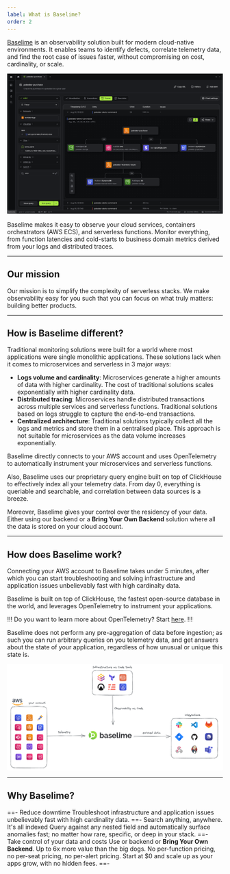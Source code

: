 ```yaml
---
label: What is Baselime?
order: 2
---
```


[Baselime](https://baselime.io) is an observability solution built for modern cloud-native environments. It enables teams to identify defects, correlate telemetry data, and find the root case of issues faster, without compromising on cost, cardinality, or scale.

![Baselime Console](./assets/images/illustrations/diagrams.png)

Baselime makes it easy to observe your cloud services, containers orchestrators (AWS ECS), and serverless functions. Monitor everything, from function latencies and cold-starts to business domain metrics derived from your logs and distributed traces. 


---

## Our mission

Our mission is to simplify the complexity of serverless stacks. We make observability easy for you such that you can focus on what truly matters: building better products.

---

## How is Baselime different?

Traditional monitoring solutions were built for a world where most applications were single monolithic applications. These solutions lack when it comes to microservices and serverless in 3 major ways:
- **Logs volume and cardinality**: Microservices generate a higher amounts of data with higher cardinality. The cost of traditional solutions scales exponentially with higher cardinality data.
- **Distributed tracing**: Microservices handle distributed transactions across multiple services and serverless functions. Traditional solutions based on logs struggle to capture the end-to-end transactions.
- **Centralized architecture**: Traditional solutions typically collect all the logs and metrics and store them in a centralised place. This approach is not suitable for microservices as the data volume increases exponentially.

Baselime directly connects to your AWS account and uses OpenTelemetry to automatically instrument your microservices and serverless functions.

Also, Baselime uses our proprietary query engine built on top of ClickHouse to effectively index all your telemetry data. From day 0, everything is queriable and searchable, and correlation between data sources is a breeze.

Moreover, Baselime gives your control over the residency of your data. Either using our backend or a **Bring Your Own Backend** solution where all the data is stored on your cloud account.

---

## How does Baselime work?

Connecting your AWS account to Baselime takes under 5 minutes, after which you can start troubleshooting and solving infrastructure and application issues unbelievably fast with high cardinalty data.

Baselime is built on top of ClickHouse, the fastest open-source database in the world, and leverages OpenTelemetry to instrument your applications.

!!!
Do you want to learn more about OpenTelemetry? Start [here](https://opentelemetry.io/).
!!!

Baselime does not perform any pre-aggregation of data before ingestion; as such you can run arbitrary queries on you telemetry data, and get answers about the state of your application, regardless of how unusual or unique this state is.

![Baselime in your ecosystem](./assets/images/illustrations/o11y-for-serverless/ecosystem.png)

---

## Why Baselime?

==- Reduce downtime
Troubleshoot infrastructure and application issues unbelievably fast with high cardinality data.
==- Search anything, anywhere. It's all indexed
Query against any nested field and automatically surface anomalies fast; no matter how rare, specific, or deep in your stack.
==- Take control of your data and costs
Use or backend or **Bring Your Own Backend**. Up to 6x more value than the big dogs. No per-function pricing, no per-seat pricing, no per-alert pricing. Start at $0 and scale up as your apps grow, with no hidden fees.
==-
